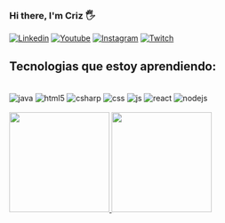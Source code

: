 ### Hi there, I'm Criz 🖐️

[![Linkedin](https://img.shields.io/badge/LINKEDIN-155CAE?style=for-the-badge&logo=linkedin&logoColor=white)](https://www.linkedin.com/in/crizvilla/)
[![Youtube](https://img.shields.io/badge/YouTube-FF0000?style=for-the-badge&logo=youtube&logoColor=white)](https://www.youtube.com/channel/UCVoCT92w8G6Hnh-bpLoeKbg/featured)
[![Instagram](https://img.shields.io/badge/Instagram-E4405F?style=for-the-badge&logo=instagram&logoColor=white)]()
[![Twitch](https://img.shields.io/badge/Twitch-9146FF?style=for-the-badge&logo=twitch&logoColor=white)](https://www.twitch.tv/crizCode/about)

## Tecnologias que estoy aprendiendo:

<div style="display: inline_block"><br/>
<div style="display: inline_block">
  <img align="center" alt="java" src="https://img.shields.io/badge/Java-white?style=for-the-badge&logo=Java&logoColor=blue"/>
  <img align="center" alt="html5" src="https://img.shields.io/badge/HTML5-E34F26?style=for-the-badge&logo=html5&logoColor=white"/>
  <img align="center" alt="csharp" src="https://img.shields.io/badge/CSharp-334d82?style=for-the-badge&logo=Csharp&logoColor=white"/>
  <img align="center" alt="css" src="https://img.shields.io/badge/CSS3-1572B6?style=for-the-badge&logo=css3&logoColor=white" />
  <img align="center" alt="js" src="https://img.shields.io/badge/JavaScript-F7DF1E?style=for-the-badge&logo=javascript&logoColor=black"/>
  <img align="center" alt="react" src="https://img.shields.io/badge/React-20232A?style=for-the-badge&logo=react&logoColor=61DAFB" />
  <img align="center" alt="nodejs" src="https://img.shields.io/badge/Node.js-43853D?style=for-the-badge&logo=node.js&logoColor=white" />
  
</div><br/>
<div>
<a href="https://github.com/crizCode">
<img height="180em" src="https://github-readme-stats-git-masterrstaa-rickstaa.vercel.app/api?username=crizCode&layout=compact&langs_count=7&theme=dracula"/>
<img height="180em" src="https://github-readme-stats-git-masterrstaa-rickstaa.vercel.app/api?username=crizCode&show_icons=true&theme=dracula&include_all_commits=true&count_private=true"/>
</div>
